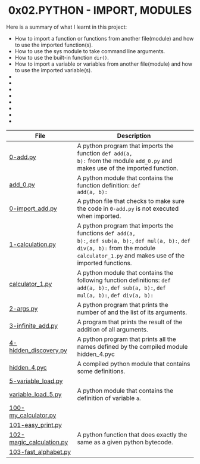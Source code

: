 <h1 align="center" id="top">0x02.PYTHON - IMPORT, MODULES</h1>
Here is a summary of what I learnt in this project: 
<ul>
<li>How to import a function or functions from another file(module) and how to use the imported function(s).</li>
<li>How to use the sys module to take command line arguments.</li>
<li>How to use the built-in function <code>dir()</code>.</li>
<li>How to import a variable or variables from another file(module) and how to use the imported variable(s).</li>
<li></li>
<li></li>
<li></li>
<li></li>
<li></li>
<li></li>
<li></li>
<li></li>
</ul>

|File|Description|
|---|---|
|[0-add.py](https://github.com/GM-Samuelstein/alx-higher_level_programming/blob/master/0x02-python-import_modules/0-add.py)|A python program that imports the function <code>def add(a, b):</code> from the module <code>add_0.py</code> and makes use of the imported function.|
|[add_0.py](https://github.com/GM-Samuelstein/alx-higher_level_programming/blob/master/0x02-python-import_modules/add_0.py)|A python module that contains the function definition: <code>def add(a, b):</code>|
|[0-import_add.py](https://github.com/GM-Samuelstein/alx-higher_level_programming/blob/master/0x02-python-import_modules/0-import_add.py)|A python file that checks to make sure the code in <code>0-add.py</code> is not executed when imported.|
|[1-calculation.py](https://github.com/GM-Samuelstein/alx-higher_level_programming/blob/master/0x02-python-import_modules/1-calculation.py)|A python program that imports the functions <code>def add(a, b):</code>, <code>def sub(a, b):</code>, <code>def mul(a, b):</code>, <code>def div(a, b):</code> from the module <code>calculator_1.py</code> and makes use of the imported functions.|
|[calculator_1.py](https://github.com/GM-Samuelstein/alx-higher_level_programming/blob/master/0x02-python-import_modules/calculator_1.py)|A python module that contains the following function definitions: <code>def add(a, b):</code>, <code>def sub(a, b):</code>, <code>def mul(a, b):</code>, <code>def div(a, b):</code>|
|[2-args.py](https://github.com/GM-Samuelstein/alx-higher_level_programming/blob/master/0x02-python-import_modules/2-args.py)|A python program that prints the number of and the list of its arguments.|
|[3-infinite_add.py](https://github.com/GM-Samuelstein/alx-higher_level_programming/blob/master/0x02-python-import_modules/3-infinite_add.py)|A program that prints the result of the addition of all arguments.|
|[4-hidden_discovery.py](https://github.com/GM-Samuelstein/alx-higher_level_programming/blob/master/0x02-python-import_modules/4-hidden_discovery.py)|A python program that prints all the names defined by the compiled module hidden_4.pyc|
|[hidden_4.pyc](https://github.com/GM-Samuelstein/alx-higher_level_programming/blob/master/0x02-python-import_modules/hidden_4.pyc)|A compiled python module that contains some definitions.|
|[5-variable_load.py](https://github.com/GM-Samuelstein/alx-higher_level_programming/blob/master/0x02-python-import_modules/5-variable_load.py)||
|[variable_load_5.py](https://github.com/GM-Samuelstein/alx-higher_level_programming/blob/master/0x02-python-import_modules/variable_load_5.py)|A python module that contains the definition of variable <code>a</code>.|
|[100-my_calculator.py](https://github.com/GM-Samuelstein/alx-higher_level_programming/blob/master/0x02-python-import_modules/100-my_calculator.py)||
|[101-easy_print.py](https://github.com/GM-Samuelstein/alx-higher_level_programming/blob/master/0x02-python-import_modules/101-easy_print.py)||
|[102-magic_calculation.py](https://github.com/GM-Samuelstein/alx-higher_level_programming/blob/master/0x02-python-import_modules/102-magic_calculation.py)|A python function that does exactly the same as a given python bytecode.|
|[103-fast_alphabet.py](https://github.com/GM-Samuelstein/alx-higher_level_programming/blob/master/0x02-python-import_modules/103-fast_alphabet.py)||
